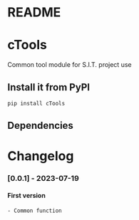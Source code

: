 README
===========================

# cTools

Common tool module for S.I.T. project use

## Install it from PyPI


```bash
pip install cTools
```

## Dependencies


# Changelog

### [0.0.1] - 2023-07-19

#### First version
    - Common function
